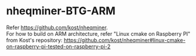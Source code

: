 # nheqminer-BTG-ARM
Refer https://github.com/kost/nheqminer.
<br>
For how to build on ARM architecture, refer "Linux cmake on Raspberry PI" from Kost's repository:
https://github.com/kost/nheqminer#linux-cmake-on-raspberry-pi-tested-on-raspberry-pi-2
